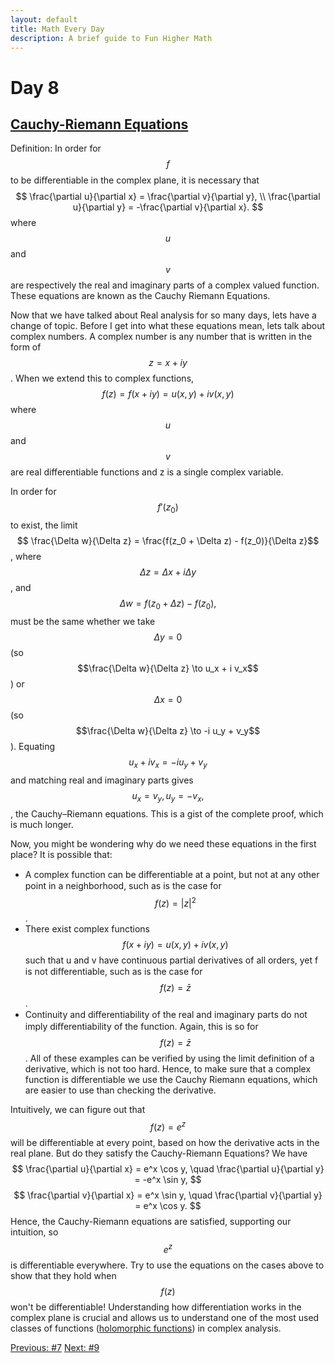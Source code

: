 ```yaml
---
layout: default
title: Math Every Day
description: A brief guide to Fun Higher Math
---
```

# Day 8

## [Cauchy-Riemann Equations](https://en.wikipedia.org/wiki/Cauchy%E2%80%93Riemann_equations)

Definition: In order for $$f$$ to be diﬀerentiable in the complex plane, it is necessary that $$
\frac{\partial u}{\partial x} = \frac{\partial v}{\partial y}, \\
\frac{\partial u}{\partial y} = -\frac{\partial v}{\partial x}.
$$ where $$u$$ and $$v$$ are respectively the real and imaginary parts of a complex valued function. These equations are known as the Cauchy Riemann Equations.

Now that we have talked about Real analysis for so many days, lets have a change of topic. Before I get into what these equations mean, lets talk about complex numbers. A complex number is any number that is written in the form of $$z=x+iy$$. When we extend this to complex functions, $$f(z)=f(x+iy)=u(x,y)+ iv(x,y)$$ where $$u$$ and $$v$$ are real differentiable functions and z is a single complex variable.

In order for $$f'(z_0)$$ to exist, the limit $$ \frac{\Delta w}{\Delta z} = \frac{f(z_0 + \Delta z) - f(z_0)}{\Delta z}$$, where $$ \Delta z = \Delta x + i \Delta y$$, and $$ \Delta w = f(z_0 + \Delta z) - f(z_0),$$ must be the same whether we take $$\Delta y = 0$$ (so $$\frac{\Delta w}{\Delta z} \to u_x + i v_x$$) or $$\Delta x = 0$$ (so $$\frac{\Delta w}{\Delta z} \to -i u_y + v_y$$). Equating $$u_x + i v_x = -i u_y + v_y$$ and matching real and imaginary parts gives $$ u_x = v_y, u_y = -v_x,$$, the Cauchy–Riemann equations. This is a gist of the complete proof, which is much longer.

Now, you might be wondering why do we need these equations in the first place? It is possible that:
- A complex function can be diﬀerentiable at a point, but not at any other point in a neighborhood, such as is the case for $$f(z) = \lvert z\rvert^2$$.
- There exist complex functions $$f(x+ iy) = u(x,y) + iv(x,y)$$ such that u and v have continuous partial derivatives of all orders, yet f is not diﬀerentiable, such as is the case for $$f(z)=\bar z$$.
- Continuity and diﬀerentiability of the real and imaginary parts do not imply diﬀerentiability of the function. Again, this is so for $$f(z) = \bar z$$.
All of these examples can be verified by using the limit definition of a derivative, which is not too hard. Hence, to make sure that a complex function is differentiable we use the Cauchy Riemann equations, which are easier to use than checking the derivative. 

Intuitively, we can figure out that $$f(z)=e^z$$ will be differentiable at every point, based on how the derivative acts in the real plane. But do they satisfy the Cauchy-Riemann Equations?
We have
$$
\frac{\partial u}{\partial x} = e^x \cos y, \quad \frac{\partial u}{\partial y} = -e^x \sin y,
$$
$$
\frac{\partial v}{\partial x} = e^x \sin y, \quad \frac{\partial v}{\partial y} = e^x \cos y.
$$ Hence, the Cauchy-Riemann equations are satisfied, supporting our intuition, so $$e^z$$ is differentiable everywhere. Try to use the equations on the cases above to show that they hold when $$f(z)$$ won't be differentiable! Understanding how differentiation works in the complex plane is crucial and allows us to understand one of the most used classes of functions ([holomorphic functions](https://en.wikipedia.org/wiki/Holomorphic_function)) in complex analysis.










<div class="day-nav-wrapper">
  <a href="/REAL_ANALYSIS/day7.html" class="day-nav__link">Previous: #7</a>
  <a href="./day9.html" class="day-nav__link">Next: #9</a>
</div>